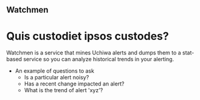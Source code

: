Watchmen
--------

# Quis custodiet ipsos custodes?

Watchmen is a service that mines Uchiwa alerts and dumps them to a stat-based service so you can analyze historical trends in your alerting.

* An example of questions to ask
   - Is a particular alert noisy?
   - Has a recent change impacted an alert?
   - What is the trend of alert 'xyz'?
